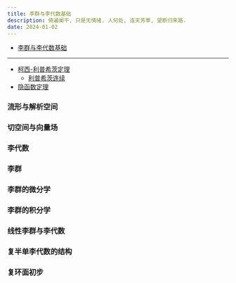 ```yaml
---
title: 李群与李代数基础
description: 倚遍阑干, 只是无情绪. 人何处, 连天芳草, 望断归来路.
date: 2024-01-02
---
```


- [李群与李代数基础](https://book.douban.com/subject/35533338/)

---

- [柯西-利普希茨定理](https://en.wikipedia.org/wiki/Picard-Lindelöf_theorem)
  - [利普希茨连续](https://en.wikipedia.org/wiki/Lipschitz_continuity)
- [隐函数定理](https://en.wikipedia.org/wiki/Implicit_function_theorem)

### 流形与解析空间

### 切空间与向量场

### 李代数

### 李群

### 李群的微分学

### 李群的积分学

### 线性李群与李代数

### 复半单李代数的结构

### 复环面初步
